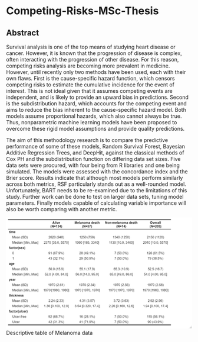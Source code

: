 # Competing-Risks-MSc-Thesis
## Abstract
Survival analysis is one of the top means of studying heart disease or cancer. However, it is known that the progression of disease is complex, often interacting with the progression of other disease. For this reason, competing risks analysis are becoming more prevalent in medicine. However, until recently only two methods have been used, each with their own flaws. First is the cause-specific hazard function, which censors competing risks to estimate the cumulative incidence for the event of interest. This is not ideal given that it assumes competing events are independent, and is likely to provide an upward bias in predictions. Second is the subdistribution hazard, which accounts for the competing event and aims to reduce the bias inherent to the cause-specific hazard model. Both models assume proportional hazards, which also cannot always be true. Thus, nonparametric machine learning models have been proposed to overcome these rigid model assumptions and provide quality predictions. 

The aim of this methodology research is to compare the predictive performance of some of these models, Random Survival Forest, Bayesian Additive Regression Trees, and DeepHit, against the classical methods of Cox PH and the subdistribution function on differing data set sizes. Five data sets were procured, with four being from R libraries and one being simulated. The models were assessed with the concordance index and the Brier score. Results indicate that although most models perform similarly across both metrics, RSF particularly stands out as a well-rounded model. Unfortunately, BART needs to be re-examined due to the limitations of this study. Further work can be done to test on larger data sets, tuning model parameters. Finally models capable of calculating variable importance will also be worth comparing with another metric.

<img width="781" alt="image" src="https://github.com/james113001/Competing-Risks-Thesis/blob/main/Rplot.png">
Descriptive table of Melanoma data
